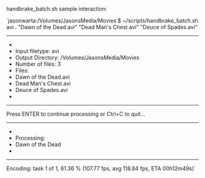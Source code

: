 handbrake_batch.sh sample interaction:

`jasonwarta:/Volumes/JasonsMedia/Movies $ ~/scripts/handbrake_batch.sh avi . "Dawn of the Dead.avi" "Dead Man's Chest.avi" "Deuce of Spades.avi" 
* * * * * * * * * * * * * * * * * * * * * * * * * * * *
*
* Input filetype:     avi
* Output Directory:   /Volumes/JasonsMedia/Movies
* Number of files:    3
* Files:
*   Dawn of the Dead.avi
*   Dead Man's Chest.avi
*   Deuce of Spades.avi
*
* * * * * * * * * * * * * * * * * * * * * * * * * * * *
Press ENTER to continue processing or Ctrl+C to quit...
* * * * * * * * * * * * * * * * * * * * * * * * * * * *
*
* Processing:
*   Dawn of the Dead
*
* * * * * * * * * * * * * * * * * * * * * * * * * * * *
Encoding: task 1 of 1, 61.36 % (107.77 fps, avg 118.84 fps, ETA 00h12m49s)`